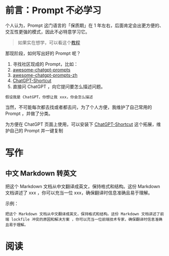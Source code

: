 
# 前言：Prompt 不必学习

个人认为，Prompt 这门语言的「保质期」在 1 年左右，后面肯定会出更方便的、交互性更强的模式，因此不必特意学习它。
> 如果实在想学，可以看这个[教程](https://learningprompt.wiki/)

那现阶段，如何写出好的 Prompt 呢？
1. 寻找社区现成的 Prompt，比如：
  1. [awesome-chatgpt-prompts](https://github.com/f/awesome-chatgpt-prompts)
  2. [awesome-chatgpt-prompts-zh](https://github.com/PlexPt/awesome-chatgpt-prompts-zh)
  3. [ChatGPT-Shortcut](https://github.com/rockbenben/ChatGPT-Shortcut)
2. 直接问 ChatGPT ，向它提问要怎么描述问题。
```
假设我是 ChatGPT，你想让我 xxx，你会怎么描述
```
当然，不可能每次都去找或者都去问，为了个人方便，我维护了自己常用的 Prompt ，并做了分类。

为方便在 ChatGPT 页面上使用，可以安装下 [ChatGPT-Shortcut](https://github.com/rockbenben/ChatGPT-Shortcut) 这个拓展，维护自己的 Prompt 并一键复制

# 写作

## 中文 Markdown 转英文

把这个 Markdown 文档从中文翻译成英文，保持格式和结构。这份 Markdown 文档讲述了 xxx ，你可以充当一位 xxx，确保翻译时信息准确且易于理解。

示例：
```
把这个 Markdown 文档从中文翻译成英文，保持格式和结构。这份 Markdown 文档讲述了前端 lockfile 冲突的原因和解决方案 ，你可以充当一位前端技术专家，确保翻译时信息准确且易于理解。
```

# 阅读